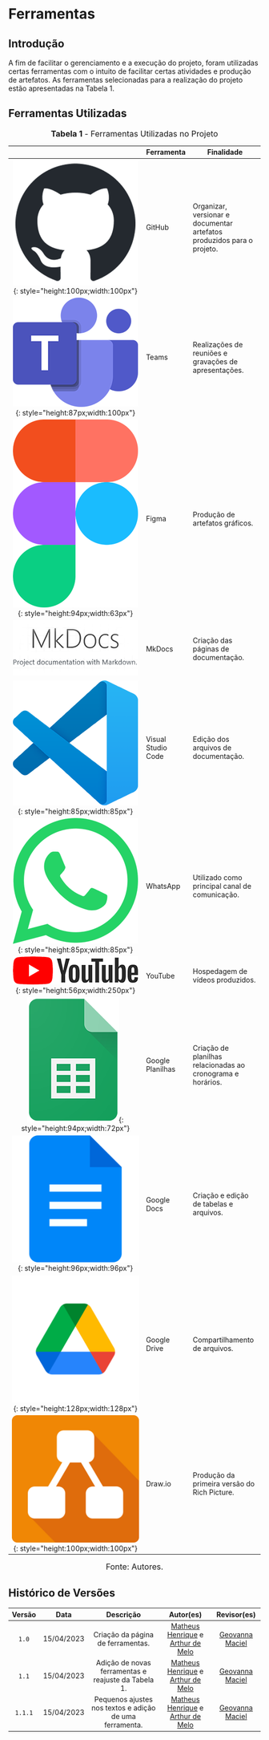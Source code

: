 # Ferramentas

## Introdução

A fim de facilitar o gerenciamento e a execução do projeto, foram utilizadas certas ferramentas com o intuito de facilitar certas atividades e produção de artefatos. As ferramentas selecionadas para a realização do projeto estão apresentadas na Tabela 1.

## Ferramentas Utilizadas

<font size="3"><p style="text-align: center"><b>Tabela 1</b> - Ferramentas Utilizadas no Projeto</p></font>

|                                                                                                |     Ferramenta      |                               Finalidade                               |
| :----------------------------------------------------------------------------------------------: | ------------------- | ---------------------------------------------------------------------- |
|       ![Logo do GitHub](assets/ferramentas/github.png){: style="height:100px;width:100px"}     |    GitHub           | Organizar, versionar e documentar artefatos produzidos para o projeto. |
|   ![Logo do Microsoft Teams](assets/ferramentas/teams.png){: style="height:87px;width:100px"}  |    Teams            |         Realizações de reuniões e gravações de apresentações.          |
|        ![Logo do Figma](assets/ferramentas/figma.png){: style="height:94px;width:63px"}        |    Figma            |                    Produção de artefatos gráficos.                     |
|       ![Logo do MkDocs](assets/ferramentas/mkdocs.png)                                         |    MkDocs           |                 Criação das páginas de documentação.                   |
| ![Logo do Visual Studio Code](assets/ferramentas/vscode.png){: style="height:85px;width:85px"} |    Visual Studio Code|                  Edição dos arquivos de documentação.                  |
|     ![Logo do WhatsApp](assets/ferramentas/whatsapp.png){: style="height:85px;width:85px"}     |    WhatsApp         |             Utilizado como principal canal de comunicação.             |
|      ![Logo do YouTube](assets/ferramentas/youtube.png){: style="height:56px;width:250px"}     |    YouTube          |                    Hospedagem de vídeos produzidos.                    |
| ![Logo do Google Planilhas](assets/ferramentas/gsheets.png){: style="height:94px;width:72px"}  |    Google Planilhas |      Criação de planilhas relacionadas ao cronograma e horários.       |
| ![Logo do Google Docs](assets/ferramentas/gdocs.png){: style="height:96px;width:96px"}         |    Google Docs      |      Criação e edição de tabelas e arquivos.                           |
| ![Logo do Google Drive](assets/ferramentas/gdrive.png){: style="height:128px;width:128px"}     |    Google Drive     |      Compartilhamento de arquivos.                                     |
| ![Logo do Draw.io](assets/ferramentas/drawio.png){: style="height:100px;width:100px"}          |    Draw.io          |      Produção da primeira versão do Rich Picture.                      |

<font size="3"><p style="text-align: center">Fonte: Autores.</p></font>

## Histórico de Versões

| Versão |    Data    |             Descrição             |                                                        Autor(es)                                                        |                        Revisor(es)                        |
| :----: | :--------: | :-------------------------------: | :---------------------------------------------------------------------------------------------------------------------: | :-------------------------------------------------------: |
| `1.0`  | 15/04/2023 | Criação da página de ferramentas. | <a href="https://github.com/mathonaut">Matheus Henrique</a> e <a href="https://github.com/arthurmlv">Arthur de Melo</a> | <a href="https://github.com/manuziny">Geovanna Maciel</a> |
| `1.1`  | 15/04/2023 | Adição de novas ferramentas e reajuste da Tabela 1. | <a href="https://github.com/mathonaut">Matheus Henrique</a> e <a href="https://github.com/arthurmlv">Arthur de Melo</a> | <a href="https://github.com/manuziny">Geovanna Maciel</a> |
| `1.1.1`  | 15/04/2023 | Pequenos ajustes nos textos e adição de uma ferramenta. | <a href="https://github.com/mathonaut">Matheus Henrique</a> e <a href="https://github.com/arthurmlv">Arthur de Melo</a> | <a href="https://github.com/manuziny">Geovanna Maciel</a> |
